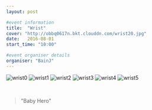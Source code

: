```yaml
---
layout: post

#event information
title:  "Wrist"
cover: "http://obbq0617n.bkt.clouddn.com/wrist20.jpg"
date:   2016-08-01
start_time: "10:00"

#event organiser details
organiser: "BainJ"
---
```


![wrist0](http://obbq0617n.bkt.clouddn.com/wrist_0.jpg)
![wrist1](http://obbq0617n.bkt.clouddn.com/wrist_1.jpg)
![wrist2](http://obbq0617n.bkt.clouddn.com/wrist_2.jpg)
![wrist3](http://obbq0617n.bkt.clouddn.com/wrist_3.jpg)
![wrist4](http://obbq0617n.bkt.clouddn.com/wrist_4.jpg)
![wrist5](http://obbq0617n.bkt.clouddn.com/wrist_5.jpg)


<br>
<blockquote>
"Baby Hero"
</blockquote>
